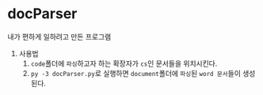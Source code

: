 # docParser
내가 편하게 일하려고 만든 프로그램

1. 사용법
   1. ``code``폴더에 ``파싱``하고자 하는 확장자가 ``cs``인 문서들을 위치시킨다.
   2. ``py -3 docParser.py``로 실행하면 ``document``폴더에 ``파싱``된 ``word 문서``들이 생성된다.